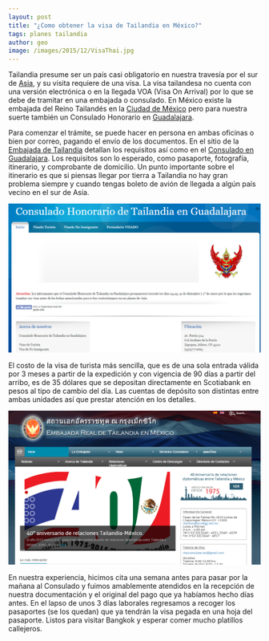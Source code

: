 ```yaml
---
layout: post
title: "¿Como obtener la visa de Tailandia en México?"
tags: planes tailandia
author: geo
image: /images/2015/12/VisaThai.jpg
---
```


Tailandia presume ser un país casi obligatorio en nuestra travesía por el sur de [Asia](/tag/asia), y su visita requiere de una visa. La visa tailandesa no cuenta con una versión electrónica o en la llegada VOA (Visa On Arrival) por lo que se debe de tramitar en una embajada o consulado. En México existe la embajada del Reino Tailandés en la [Ciudad de México](/tag/ciudad-de-mexico) pero para nuestra suerte también un Consulado Honorario en [Guadalajara](/tag/guadalajara).

Para comenzar el trámite, se puede hacer en persona en ambas oficinas o bien por correo, pagando el envío de los documentos. En el sitio de la [Embajada de Tailandia](http://thailatinamerica.net/mexico/index.php/visas/tipos-de-visa/visa-de-turista) detallan los requisitos así como en el [Consulado en Guadalajara](http://consuladothaigdl.org.mx/visado.html). Los requisitos son lo esperado, como pasaporte, fotografía, itinerario, y comprobante de domicilio. Un punto importante sobre el itinerario es que si piensas llegar por tierra a Tailandia no hay gran problema siempre y cuando tengas boleto de avión de llegada a algún país vecino en el sur de Asia. 

![Sitio web del Consulado de Tailandia en Guadalajara](/images/2015/12/ConsuladoTailandiaGDL.png)

El costo de la visa de turista más sencilla, que es de una sola entrada válida por 3 meses a partir de la expedición y con vigencia de 90 días a partir del arribo, es de 35 dólares que se depositan directamente en Scotiabank en pesos al tipo de cambio del día. Las cuentas de depósito son distintas entre ambas unidades así que prestar atención en los detalles.

![Sitio web de la Embajada de Tailandia](/images/2015/12/EmbajadaTailandia.png)

En nuestra experiencia, hicimos cita una semana antes para pasar por la mañana al Consulado y fuimos amablemente atendidos en la recepción de nuestra documentación y el original del pago que ya habíamos hecho días antes. En el lapso de unos 3 días laborales regresamos a recoger los pasaportes (se los quedan) que ya tendrán la visa pegada en una hoja del pasaporte. Listos para visitar Bangkok y esperar comer mucho platillos callejeros.
